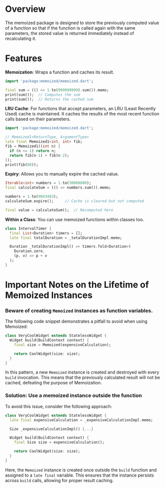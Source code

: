 # Overview

The memoized package is designed to store the previously computed value of a function so that if the function is called again with the same parameters, the stored value is returned immediately instead of recalculating it.

# Features
**Memoization**: Wraps a function and caches its result.

  ``` dart
  import 'package:memoized/memoized.dart'; 

  final sum = (() => 1.to(999999999).sum()).memo;
  print(sum());  // Computes the sum
  print(sum());  // Returns the cached sum
  ```

**LRU Cache**: For functions that accept parameters, an LRU (Least Recently Used) cache is maintained. It caches the results of the most recent function calls based on their parameters.

```dart
import 'package:memoized/memoized.dart';

// Memoized1<ReturnType, ArgumentType>
late final Memoized1<int, int> fib;
fib = Memoized1((int n) {
  if (n <= 1) return n;
  return fib(n-1) + fib(n-2);
});
print(fib(80));
```

**Expiry**: Allows you to manually expire the cached value.

  ```dart
  Iterable<int> numbers = 1.to(30000000);
  final calculateSum = (() => numbers.sum()).memo;
  
  numbers = 1.to(9043483);
  calculateSum.expire();     // Cache is cleared but not computed

  final value = calculateSum();  // Recomputed here
  ```

**Within a Class**: You can use memoized functions within classes too.

  ```dart
  class IntervalTimer {
    final List<Duration> timers = [];
    late final totalDuration = _totalDurationImpl.memo;

    Duration _totalDurationImpl() => timers.fold<Duration>(
      Duration.zero,
      (p, v) => p + v
    );
  }

  ```

# Important Notes on the Lifetime of Memoized Instances
### Beware of creating `Memoized` instances as function variables.
The following code snippet demonstrates a pitfall to avoid when using Memoized:

```dart
class VeryCoolWidget extends StatelessWidget {
  Widget build(BuildContext context) {
    final size = Memoized(expensiveCalculation);

    return CoolWidget(size: size);
  }
}
```
In this pattern, a new `Memoized` instance is created and destroyed with every `build` invocation. This means that the previously calculated result will not be cached, defeating the purpose of Memoization.

### Solution: Use a memoized instance outside the function
To avoid this issue, consider the following approach:


```dart
class VeryCoolWidget extends StatelessWidget {
  late final expensiveCalculation = _expensiveCalculationImpl.memo;

  Size _expensiveCalculationImpl() {...}

  Widget build(BuildContext context) {
    final Size size = expensiveCalculation();

    return CoolWidget(size: size);
  }
}
```
Here, the `Memoized` instance is created once outside the `build` function and assigned to a `late final` variable. This ensures that the instance persists across `build` calls, allowing for proper result caching.